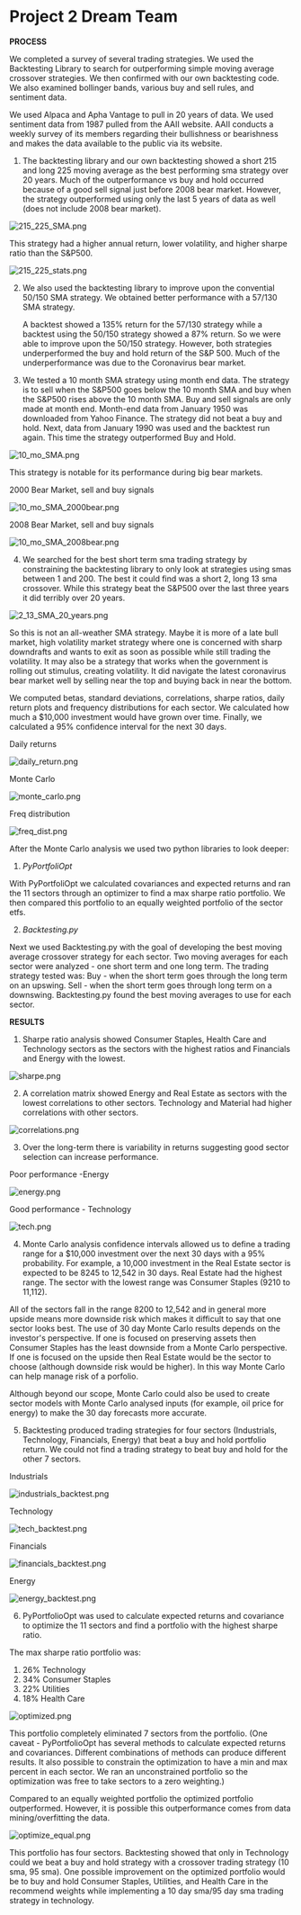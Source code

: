 # Project 2 Dream Team 


**PROCESS**

We completed a survey of several trading strategies. We used the Backtesting Library to search for outperforming
simple moving average crossover strategies. We then confirmed with our own backtesting code. We also examined bollinger bands, various buy and sell rules, and sentiment data. 

We used Alpaca and Apha Vantage to pull in 20 years of data. We used sentiment data from 1987 pulled from the AAII website. AAII conducts a weekly survey of its members regarding their bullishness or bearishness and makes the data available to the public via its website. 

1. The backtesting library and our own backtesting showed a short 215 and long 225 moving average as the best performing sma strategy over 20 years. Much of the outperformance vs buy and hold occurred because of a good sell signal just before 2008 bear market. However, the strategy outperformed using only the last 5 years of data as well (does not include 2008 bear market). 

  

![215_225_SMA.png](Images/215_225_SMA.png)

This strategy had a higher annual return, lower volatility, and higher sharpe ratio than the S&P500.

![215_225_stats.png](Images/215_225_stats.png)


2. We also used the backtesting library to improve upon the convential 50/150 SMA strategy. We obtained better performance with a 57/130 SMA strategy. 

    A backtest showed a 135% return for the 57/130 strategy while a backtest using the 50/150 strategy showed a 87% return. So we were able to improve upon the 50/150 strategy. However, both strategies underperformed the buy and hold return of the S&P 500. Much of the underperformance was due to the Coronavirus bear market. 

3. We tested a 10 month SMA strategy using month end data. The strategy is to sell when the S&P500 goes below the 10 month SMA and buy when the S&P500 rises above the 10 month SMA. Buy and sell signals are only made at month end. 
Month-end data from January 1950 was downloaded from Yahoo Finance. The strategy did not beat a buy and hold.
Next, data from January 1990 was used and the backtest run again. This time the strategy outperformed Buy and
Hold. 
 
![10_mo_SMA.png](Images/10_mo_SMA.png)

This strategy is notable for its performance during big bear markets.

2000 Bear Market, sell and buy signals

![10_mo_SMA_2000bear.png](Images/10_mo_SMA_2000bear.png)

2008 Bear Market, sell and buy signals

![10_mo_SMA_2008bear.png](Images/10_mo_SMA_2008bear.png)

4. We searched for the best short term sma trading strategy by constraining the backtesting library to only look at strategies using smas between 1 and 200.  The best it could find was a short 2, long 13 sma crossover. While this
strategy beat the S&P500 over the last three years it did terribly over 20 years. 

![2_13_SMA_20_years.png](Images/2_13_SMA_20_years.png)

So this is not an all-weather SMA strategy. Maybe it is more of a late bull market, high volatility market strategy where one is concerned with sharp downdrafts and wants to exit as soon as possible while still trading the 
volatility. It may also be a strategy that works when the government is rolling out stimulus, creating
volatility. It did navigate the latest coronavirus bear market well by selling near the top and buying back in near the bottom.  
 






We computed betas, standard deviations, correlations, sharpe ratios, daily return plots and frequency distributions for each sector. We calculated how much a $10,000 investment would have grown over time. Finally, we calculated a 95% confidence interval for the next 30 days. 

Daily returns

![daily_return.png](Images/daily_return.png)

Monte Carlo

![monte_carlo.png](Images/monte_carlo.png)

Freq distribution

![freq_dist.png](Images/freq_dist.png)


After the Monte Carlo analysis we used two python libraries to look deeper:

1. *PyPortfoliOpt*

With PyPortfoliOpt we calculated covariances and expected returns and ran the 11 sectors through an optimizer to find a max sharpe ratio portfolio. We then compared this portfolio to an equally weighted portfolio of the sector etfs. 

2. *Backtesting.py*

Next we used Backtesting.py with the goal of developing the best moving average crossover strategy for each sector. Two moving averages for each sector were analyzed - one short term and one long term. The trading strategy tested was: Buy - when the short term goes through the long term on an upswing.  Sell - when the short term goes through long term on a downswing. Backtesting.py found the best moving averages to use for each sector.

**RESULTS**

1. Sharpe ratio analysis showed Consumer Staples, Health Care and Technology sectors as the sectors with the highest ratios and  Financials and Energy with the lowest. 

![sharpe.png](Images/sharpe.png)

2. A correlation matrix showed Energy and Real Estate as sectors with the lowest correlations to other sectors. Technology and Material had higher correlations with other sectors. 
 
![correlations.png](Images/correlations.png)

3. Over the long-term there is variability in returns suggesting good sector selection can increase performance. 

Poor performance -Energy

![energy.png](Images/energy.png)

Good performance - Technology

![tech.png](Images/tech.png)

4. Monte Carlo analysis confidence intervals allowed us to define a trading range for a $10,000 investment over the next 30 days with a 95% probability. For example, a 10,000 investment in the Real Estate sector is expected to be 8245 to 12,542 in 30 days. Real Estate had the highest range. The sector with the lowest range was Consumer Staples (9210 to 11,112). 

All of the sectors fall in the range 8200 to 12,542 and in general more upside means more downside risk which makes it difficult to say that one sector looks best. The use of 30 day Monte Carlo results depends on the investor's perspective. If one is focused on preserving assets then Consumer Staples has the least downside from a Monte Carlo perspective. If one is focused on the upside then Real Estate would be the sector to choose (although downside risk would be higher). In this way Monte Carlo can help manage risk of a porfolio. 

Although beyond our scope, Monte Carlo could also be used to create sector models with Monte Carlo analysed inputs (for example, oil price for energy) to make the 30 day forecasts more accurate. 

5. Backtesting produced trading strategies for four sectors (Industrials, Technology, Financials, Energy) that beat a buy and hold portfolio return. We could not find a trading strategy to beat buy and hold for the other 7 sectors. 

Industrials

![industrials_backtest.png](Images/industrials_backtest.png)


Technology

![tech_backtest.png](Images/tech_backtest.png)


Financials

![financials_backtest.png](Images/financials_backtest.png)

Energy

![energy_backtest.png](Images/energy_backtest.png)

6. PyPortfolioOpt was used to calculate expected returns and covariance to optimize the 11 sectors and find a portfolio with the highest sharpe ratio. 

The max sharpe ratio portfolio was:

1. 26% Technology
2. 34% Consumer Staples
3. 22% Utilities
4. 18% Health Care

![optimized.png](Images/optimized.png)

This portfolio completely eliminated 7 sectors from the portfolio. (One caveat - PyPortfolioOpt has several methods to calculate expected returns and covariances. Different combinations of methods can produce different results. It also possible to constrain the optimization to have a min and max percent in each sector. We ran an unconstrained portfolio so the optimization was free to take sectors to a zero weighting.) 

Compared to an equally weighted portfolio the optimized portfolio outperformed. However, it is possible this outperformance comes from data mining/overfitting the data. 

![optimize_equal.png](Images/optimize_equal.png)


This portfolio has four sectors. Backtesting showed that only in Technology could we beat a buy and hold strategy with a crossover trading strategy (10 sma, 95 sma). One possible improvement on the optimized portfolio would be to buy and hold Consumer Staples, Utilities, and Health Care in the recommend weights while implementing a 10 day sma/95 day sma trading strategy in technology. 






















